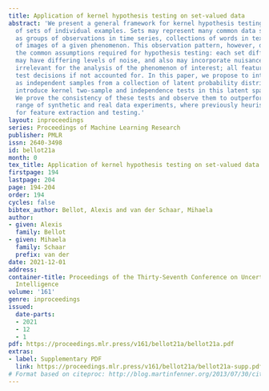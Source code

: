 ```yaml
---
title: Application of kernel hypothesis testing on set-valued data
abstract: 'We present a general framework for kernel hypothesis testing on distributions
  of sets of individual examples. Sets may represent many common data sources such
  as groups of observations in time series, collections of words in text or a batch
  of images of a given phenomenon. This observation pattern, however, differs from
  the common assumptions required for hypothesis testing: each set differs in size,
  may have differing levels of noise, and also may incorporate nuisance variability,
  irrelevant for the analysis of the phenomenon of interest; all features that bias
  test decisions if not accounted for. In this paper, we propose to interpret sets
  as independent samples from a collection of latent probability distributions, and
  introduce kernel two-sample and independence tests in this latent space of distributions.
  We prove the consistency of these tests and observe them to outperform in a wide
  range of synthetic and real data experiments, where previously heuristics were needed
  for feature extraction and testing.'
layout: inproceedings
series: Proceedings of Machine Learning Research
publisher: PMLR
issn: 2640-3498
id: bellot21a
month: 0
tex_title: Application of kernel hypothesis testing on set-valued data
firstpage: 194
lastpage: 204
page: 194-204
order: 194
cycles: false
bibtex_author: Bellot, Alexis and van der Schaar, Mihaela
author:
- given: Alexis
  family: Bellot
- given: Mihaela
  family: Schaar
  prefix: van der
date: 2021-12-01
address:
container-title: Proceedings of the Thirty-Seventh Conference on Uncertainty in Artificial
  Intelligence
volume: '161'
genre: inproceedings
issued:
  date-parts:
  - 2021
  - 12
  - 1
pdf: https://proceedings.mlr.press/v161/bellot21a/bellot21a.pdf
extras:
- label: Supplementary PDF
  link: https://proceedings.mlr.press/v161/bellot21a/bellot21a-supp.pdf
# Format based on citeproc: http://blog.martinfenner.org/2013/07/30/citeproc-yaml-for-bibliographies/
---
```

